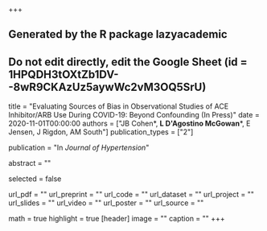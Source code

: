 +++
## Generated by the R package lazyacademic
## Do not edit directly, edit the Google Sheet (id = 1HPQDH3tOXtZb1DV--8wR9CKAzUz5aywWc2vM3OQ5SrU)

title = "Evaluating Sources of Bias in Observational Studies of ACE Inhibitor/ARB Use During COVID-19: Beyond Confounding (In Press)"
date = 2020-11-01T00:00:00
authors = ["JB Cohen*, **L D'Agostino McGowan***, E Jensen, J Rigdon,  AM South"]
publication_types = ["2"]

publication = "In *Journal of Hypertension*"

abstract = ""

selected = false

url_pdf = ""
url_preprint = ""
url_code = ""
url_dataset = ""
url_project = ""
url_slides = ""
url_video = ""
url_poster = ""
url_source = ""

math = true
highlight = true
[header]
image = ""
caption = ""
+++
